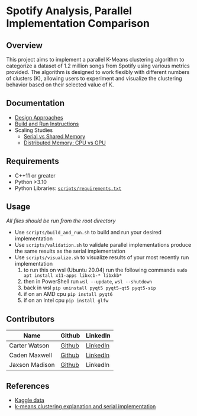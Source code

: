 # Spotify Analysis, Parallel Implementation Comparison

## Overview

This project aims to implement a parallel K-Means clustering algorithm to categorize a dataset of 1.2 million songs from Spotify using various metrics provided. The algorithm is designed to work flexibly with different numbers of clusters (K), allowing users to experiment and visualize the clustering behavior based on their selected value of K.

## Documentation

- [Design Approaches](docs/designApproaches.md)
- [Build and Run Instructions](src/README.md)
- Scaling Studies
  - [Serial vs Shared Memory](docs/scalingStudies/serialVersusSharedMemory.md)
  - [Distributed Memory: CPU vs GPU](docs/scalingStudies/distributedMemory.md)

## Requirements

- C++11 or greater
- Python >3.10
- Python Libraries: [`scripts/requirements.txt`](scripts/requirements.txt)

## Usage

*All files should be run from the root directory*

- Use `scripts/build_and_run.sh` to build and run your desired implementation
- Use `scripts/validation.sh` to validate parallel implementations produce the same results as the serial implementation
- Use `scripts/visualize.sh` to visualize results of your most recently run implementation
  1. to run this on wsl (Ubuntu 20.04) run the following commands `sudo apt install x11-apps libxcb-* libxkb*`
  1. then in PowerShell run `wsl --update`, `wsl --shutdown`
  1. back in wsl `pip uninstall pyqt5 pyqt5-qt5 pyqt5-sip`
  1. if on an AMD cpu `pip install pyqt6`
  1. if on an Intel cpu `pip install glfw`

## Contributors

| Name | Github | LinkedIn |
|---|---|---|
| Carter Watson  | [Github](https://www.github.com/cartwatson) | [LinkedIn](https://www.linkedin.com/in/cartwatson) |  
| Caden Maxwell  | [Github](https://github.com/caden-maxwell)  | [LinkedIn](https://www.linkedin.com/in/cadenmaxwell/) |
| Jaxson Madison | [Github](https://github.com/JaxsonM) | LinkedIn |

## References 

- [Kaggle data](https://www.kaggle.com/datasets/rodolfofigueroa/spotify-12m-songs)
- [k-means clustering explanation and serial implementation](http://reasonabledeviations.com/2019/10/02/k-means-in-cpp/)
